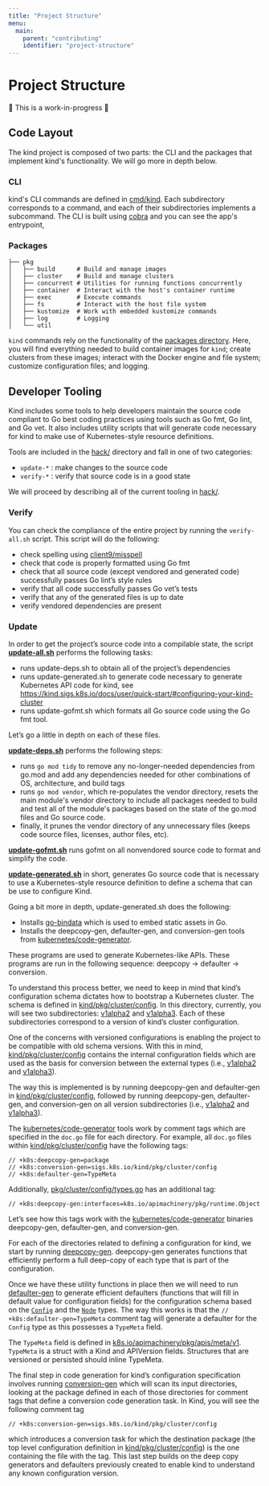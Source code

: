 ```yaml
---
title: "Project Structure"
menu:
  main:
    parent: "contributing"
    identifier: "project-structure"
---
```

# Project Structure

🚧 This is a work-in-progress 🚧

## Code Layout
The kind project is composed of two parts: the CLI and the packages that        
implement kind's functionality.
We will go more in depth below.

### CLI

kind's CLI commands are defined in [cmd/kind][cmd].
Each subdirectory corresponds to a command, and each of their subdirectories
implements a subcommand.
The CLI is built using [cobra][cobra] and you can see the app's entrypoint,

### Packages
```
├── pkg
│   ├── build      # Build and manage images
│   ├── cluster    # Build and manage clusters
│   ├── concurrent # Utilities for running functions concurrently
│   ├── container  # Interact with the host's container runtime
│   ├── exec       # Execute commands
│   ├── fs         # Interact with the host file system
│   ├── kustomize  # Work with embedded kustomize commands
│   ├── log        # Logging
│   └── util
```
`kind` commands rely on the functionality of the [packages directory][pkg].
Here, you will find everything needed to build container images for `kind`;
create clusters from these images; interact with the Docker engine and file system; customize configuration files; and logging.


## Developer Tooling
Kind includes some tools to help developers maintain the source code compliant to Go best coding practices using tools such as Go fmt, Go lint, and Go vet. It also includes utility scripts that will generate code necessary for kind to make use of Kubernetes-style resource definitions.

Tools are included in the [hack/][hack] directory and fall in one of two categories:

* `update-*` : make changes to the source code
* `verify-*` : verify that source code is in a good state

We will proceed by describing all of the current tooling in [hack/][hack].

### Verify
You can check the compliance of the entire project by running the `verify-all.sh` script. This script will do the following:

* check spelling using [client9/misspell](https://github.com/client9/misspell)
* check that code is properly formatted using Go fmt
* check that all source code (except vendored and generated code) successfully passes Go lint’s style rules
* verify that all code successfully passes Go vet’s tests
* verify that any of the generated files is up to date
* verify vendored dependencies are present


### Update
In order to get the project’s source code into a compilable state, the script
**[update-all.sh](https://sigs.k8s.io/kind/hack/update/all.sh)** performs the following tasks:

* runs update-deps.sh to obtain all of the project’s dependencies
* runs update-generated.sh to generate code necessary to generate Kubernetes API code for kind, see https://kind.sigs.k8s.io/docs/user/quick-start/#configuring-your-kind-cluster
* runs update-gofmt.sh which formats all Go source code using the Go fmt tool.

Let’s go a little in depth on each of these files.

**[update-deps.sh](https://sigs.k8s.io/kind/hack/update/deps.sh)** performs the following steps:

* runs `go mod tidy` to remove any no-longer-needed dependencies from go.mod and add any dependencies needed for other combinations of OS, architecture, and build tags
* runs `go mod vendor`, which re-populates the vendor directory, resets the main module's vendor directory to include all packages needed to build and test all of the module's packages based on the state of the go.mod files and Go source code.
* finally, it prunes the vendor directory of any unnecessary files (keeps code source files, licenses, author files, etc).

**[update-gofmt.sh](https://sigs.k8s.io/kind/hack/update/gofmt.sh)** runs gofmt on all nonvendored source code to format and simplify the code.

**[update-generated.sh](https://sigs.k8s.io/kind/hack/update/generated.sh)** in short, generates Go source code that is necessary to use a Kubernetes-style resource definition to define a schema that can be use to configure Kind.

Going a bit more in depth, update-generated.sh does the following:

* Installs [go-bindata](https://github.com/jteeuwen/go-bindata) which is used to embed static assets in Go.
* Installs the deepcopy-gen, defaulter-gen, and conversion-gen tools from [kubernetes/code-generator](https://github.com/kubernetes/code-generator).

These programs are used to generate Kubernetes-like APIs. These programs are run in the following sequence: deepcopy -> defaulter -> conversion.

To understand this process better, we need to keep in mind that kind’s configuration schema dictates how to bootstrap a Kubernetes cluster. The schema is defined in
[kind/pkg/cluster/config](https://sigs.k8s.io/kind/pkg/cluster/config).
In this directory, currently, you will see two subdirectories:
[v1alpha2][v1alpha2] and [v1alpha3][v1alpha3].
Each of these subdirectories correspond to a version of kind’s cluster configuration.

One of the concerns with versioned configurations is enabling the project to be compatible with old schema versions.
With this in mind, [kind/pkg/cluster/config](https://sigs.k8s.io/kind/pkg/cluster/config) contains the internal configuration fields
which are used as the basis for conversion between the external types
(i.e., [v1alpha2][v1alpha2] and [v1alpha3][v1alpha3]).

The way this is implemented is by running deepcopy-gen and defaulter-gen in
[kind/pkg/cluster/config](https://sigs.k8s.io/kind/pkg/cluster/config),
followed by running deepcopy-gen, defaulter-gen, and conversion-gen on all version subdirectories
(i.e., [v1alpha2][v1alpha2] and [v1alpha3][v1alpha3]).

The [kubernetes/code-generator](https://github.com/kubernetes/code-generator) tools work by comment tags which are specified in the `doc.go` file for each directory. For example, all `doc.go` files within [kind/pkg/cluster/config](https://sigs.k8s.io/kind/pkg/cluster/config) have the following tags:
```
// +k8s:deepcopy-gen=package
// +k8s:conversion-gen=sigs.k8s.io/kind/pkg/cluster/config
// +k8s:defaulter-gen=TypeMeta
```

Additionally, [pkg/cluster/config/types.go](https://sigs.k8s.io/kind/pkg/cluster/config/types.go) has an additional tag:
```
// +k8s:deepcopy-gen:interfaces=k8s.io/apimachinery/pkg/runtime.Object
```

Let’s see how this tags work with the
[kubernetes/code-generator](https://github.com/kubernetes/code-generator)
binaries deepcopy-gen, defaulter-gen, and conversion-gen.

For each of the directories related to defining a configuration for kind, we start by running [deepcopy-gen](https://godoc.org/k8s.io/code-generator/cmd/deepcopy-gen). deepcopy-gen generates functions that efficiently perform a full deep-copy of each type that is part of the configuration.

Once we have these utility functions in place then we will need to run
[defaulter-gen](https://godoc.org/k8s.io/code-generator/cmd/defaulter-gen)
to generate efficient defaulters (functions that will fill in default value for configuration fields) for the configuration schema based on the
[`Config`](https://sigs.k8s.io/kind/pkg/cluster/config/types.go)
and the [`Node`](https://sigs.k8s.io/kind/pkg/cluster/config/types.go) types.
The way this works is that the
`// +k8s:defaulter-gen=TypeMeta`
comment tag will generate a defaulter for the `Config` type as this possesses a `TypeMeta` field.

The `TypeMeta` field is defined in
[k8s.io/apimachinery/pkg/apis/meta/v1](https://godoc.org/k8s.io/apimachinery/pkg/apis/meta/v1#TypeMeta).
`TypeMeta` is a struct with a Kind and APIVersion fields. Structures that are versioned or persisted should inline TypeMeta.


The final step in code generation for kind’s configuration specification involves running
[conversion-gen](https://godoc.org/k8s.io/code-generator/cmd/conversion-gen)
which will scan its input directories, looking at the package defined in each of those directories for comment tags that define a conversion code generation task. In Kind, you will see the following comment tag
```
// +k8s:conversion-gen=sigs.k8s.io/kind/pkg/cluster/config
```
which introduces a conversion task for which the destination package (the top level configuration definition in [kind/pkg/cluster/config](https://sigs.k8s.io/kind/pkg/cluster/config)) is the one containing the file with the tag.
This last step builds on the deep copy generators and defaulters previously created to enable kind to understand any known configuration version.




[cobra]: https://github.com/spf13/cobra
[cmd]: https://sigs.k8s.io/kind/cmd/kind/
[hack]: https://sigs.k8s.io/kind/hack/
[kind.go]: https://sigs.k8s.io/kind/cmd/kind/kind.go
[pkg]: https://sigs.k8s.io/kind/pkg
[v1alpha2]: https://sigs.k8s.io/kind/pkg/cluster/config/v1alpha2
[v1alpha3]: https://sigs.k8s.io/kind/pkg/cluster/config/v1alpha3
